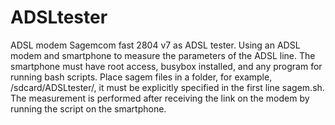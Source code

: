 # ADSLtester
ADSL modem Sagemcom fast 2804 v7 as ADSL tester.
Using an ADSL modem and smartphone to measure the parameters of the ADSL line.
The smartphone must have root access, busybox installed, and any program for running bash scripts. Place sagem files in a folder, for example, /sdcard/ADSLtester/, it must be explicitly specified in the first line sagem.sh.
The measurement is performed after receiving the link on the modem by running the script on the smartphone.
